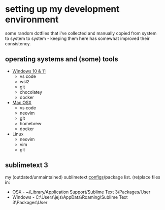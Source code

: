 # setting up my development environment

some random dotfiles that i've collected and manually copied from system to system to system - keeping them here has
somewhat improved their consistency.

## operating systems and (some) tools

- [Windows 10 & 11](docs/win10-11.md)
  - vs code
  - wsl2
  - git
  - chocolatey
  - docker
- [Mac OSX](docs/osx.md)
  - vs code
  - neovim
  - git
  - homebrew
  - docker
- Linux
  - neovim
  - vim
  - git

## sublimetext 3

my (outdated/unmaintained) sublimetext [configs](st3/)/package list. (re)place files in:

- OSX - ~/Library/Application Support/Sublime Text 3/Packages/User
- Windows - C:\Users\jejs\AppData\Roaming\Sublime Text 3\Packages\User
